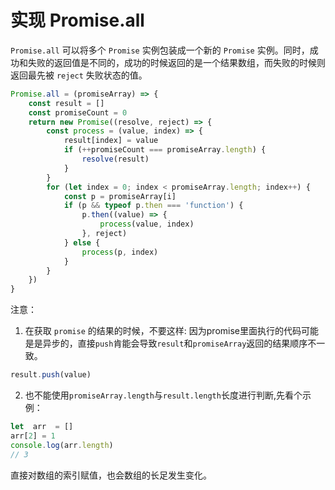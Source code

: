 # 实现 Promise.all

`Promise.all` 可以将多个 `Promise` 实例包装成一个新的 `Promise` 实例。同时，成功和失败的返回值是不同的，成功的时候返回的是一个结果数组，而失败的时候则返回最先被 `reject` 失败状态的值。

```js
Promise.all = (promiseArray) => {
    const result = []
    const promiseCount = 0
    return new Promise((resolve, reject) => {
        const process = (value, index) => {
            result[index] = value
            if (++promiseCount === promiseArray.length) {
                resolve(result)
            }
        }
        for (let index = 0; index < promiseArray.length; index++) {
            const p = promiseArray[i]
            if (p && typeof p.then === 'function') {
                p.then((value) => {
                    process(value, index)
                }, reject)
            } else {
                process(p, index)
            }
        }
    })
}
```

注意：

1. 在获取 `promise` 的结果的时候，不要这样:
因为promise里面执行的代码可能是是异步的，直接`push`肯能会导致`result`和`promiseArray`返回的结果顺序不一致。

```js
result.push(value)
```

2. 也不能使用`promiseArray.length`与`result.length`长度进行判断,先看个示例：

```js
let  arr  = []
arr[2] = 1
console.log(arr.length)
// 3
```

直接对数组的索引赋值，也会数组的长足发生变化。
